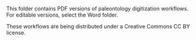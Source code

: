 This folder contains PDF versions of paleontology digitization workflows. For editable versions, select the Word folder.

These workflows are being distributed under a Creative Commons CC BY license.

